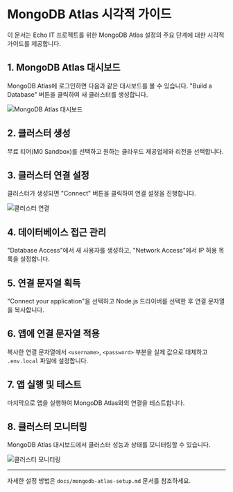 # MongoDB Atlas 시각적 가이드

이 문서는 Echo IT 프로젝트를 위한 MongoDB Atlas 설정의 주요 단계에 대한 시각적 가이드를 제공합니다.

## 1. MongoDB Atlas 대시보드

MongoDB Atlas에 로그인하면 다음과 같은 대시보드를 볼 수 있습니다. "Build a Database" 버튼을 클릭하여 새 클러스터를 생성합니다.

![MongoDB Atlas 대시보드](https://webimages.mongodb.com/_com_assets/cms/l8sx7eoqk4klqwad9-First%20Cluster.png?auto=format%252Ccompress)

## 2. 클러스터 생성

무료 티어(M0 Sandbox)를 선택하고 원하는 클라우드 제공업체와 리전을 선택합니다.

## 3. 클러스터 연결 설정

클러스터가 생성되면 "Connect" 버튼을 클릭하여 연결 설정을 진행합니다.

![클러스터 연결](https://coding-boot-camp.github.io/full-stack/static/032c22ace0ae8a466b5b0d7bbb21bd35/c1b63/100-cluster-dashboard.png)

## 4. 데이터베이스 접근 관리

"Database Access"에서 새 사용자를 생성하고, "Network Access"에서 IP 허용 목록을 설정합니다.

## 5. 연결 문자열 획득

"Connect your application"을 선택하고 Node.js 드라이버를 선택한 후 연결 문자열을 복사합니다.

## 6. 앱에 연결 문자열 적용

복사한 연결 문자열에서 `<username>`, `<password>` 부분을 실제 값으로 대체하고 `.env.local` 파일에 설정합니다.

## 7. 앱 실행 및 테스트

마지막으로 앱을 실행하여 MongoDB Atlas와의 연결을 테스트합니다.

## 8. 클러스터 모니터링

MongoDB Atlas 대시보드에서 클러스터 성능과 상태를 모니터링할 수 있습니다.

![클러스터 모니터링](https://imgix.datadoghq.com/img/blog/monitor-atlas-performance-metrics-with-datadog/MongoDB_Atlas_Dashboard-rev2.png?auto=format&w=847&dpr=2)

---

자세한 설정 방법은 `docs/mongodb-atlas-setup.md` 문서를 참조하세요.
